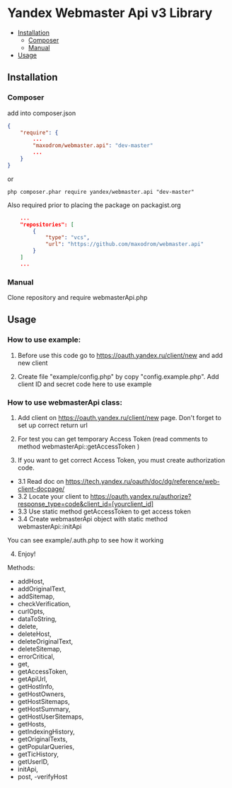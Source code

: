 # Yandex Webmaster Api v3 Library

- [Installation](#installation)
    - [Composer](#composer)
    - [Manual](#manual)
- [Usage](#usage)

## Installation

### Composer

add into composer.json
```json
{
    "require": {
        ...
        "maxodrom/webmaster.api": "dev-master"
        ...
    }
}
```

or

```
php composer.phar require yandex/webmaster.api "dev-master"
```


Also required prior to placing the package on packagist.org
```json
    ...
    "repositories": [
        {
            "type": "vcs",
            "url": "https://github.com/maxodrom/webmaster.api"
        }
    ]
    ...
```

### Manual

Clone repository and require webmasterApi.php

## Usage

### How to use example:

1. Before use this code go to https://oauth.yandex.ru/client/new and add new client

2. Create file "example/config.php" by copy "config.example.php". Add client ID and secret code here to use example


### How to use webmasterApi class:

1. Add client on https://oauth.yandex.ru/client/new page. Don't forget to set up correct return url

2. For test you can get temporary Access Token (read comments to method webmasterApi::getAccessToken )

3. If you want to get correct Access Token, you must create authorization code.
  - 3.1 Read doc on https://tech.yandex.ru/oauth/doc/dg/reference/web-client-docpage/
  - 3.2 Locate your client to https://oauth.yandex.ru/authorize?response_type=code&client_id=[yourclient_id]
  - 3.3 Use static method getAccessToken to get access token
  - 3.4 Create webmasterApi object with static method webmasterApi::initApi

You can see example/.auth.php to see how it working

4. Enjoy!



Methods:
- addHost, 
- addOriginalText, 
- addSitemap, 
- checkVerification, 
- curlOpts, 
- dataToString,
- delete, 
- deleteHost, 
- deleteOriginalText, 
- deleteSitemap, 
- errorCritical, 
- get, 
- getAccessToken, 
- getApiUrl,
- getHostInfo, 
- getHostOwners, 
- getHostSitemaps, 
- getHostSummary, 
- getHostUserSitemaps, 
- getHosts, 
- getIndexingHistory,
- getOriginalTexts, 
- getPopularQueries, 
- getTicHistory,
- getUserID, 
- initApi, 
- post, 
-verifyHost
